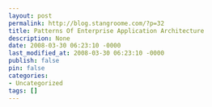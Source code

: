 ```yaml
---
layout: post
permalink: http://blog.stangroome.com/?p=32
title: Patterns Of Enterprise Application Architecture
description: None
date: 2008-03-30 06:23:10 -0000
last_modified_at: 2008-03-30 06:23:10 -0000
publish: false
pin: false
categories:
- Uncategorized
tags: []
---
```

<![CDATA[

I just finished reading [Martin Fowler's](http://martinfowler.com/) book, [P of EAA](http://www.amazon.com/gp/redirect.html?ie=UTF8&location=http%3A%2F%2Fwww.amazon.com%2FEnterprise-Application-Architecture-Addison-Wesley-Signature%2Fdp%2F0321127420%2F&tag=codeassa-20&linkCode=ur2&camp=1789&creative=9325)![](http://www.assoc-amazon.com/e/ir?t=codeassa-20&l=ur2&o=1). Fowler does a great job of presenting various ways to approach solving each given enterprise architecture problem in an object-oriented way and explains the circumstances that will suit each solution and where each solution starts to fall down. This is a welcome change from books and blogs that preach The One True Way.

As [Ayende](http://ayende.com/) has [blogged recently](http://ayende.com/Blog/archive/2008/03/15/Recommended-Books.aspx), the patterns described in the book made a lot of sense of code like that in the NHibernate framework and at the same time convinced him that there is no real reason to re-implement those patterns. While I agree that implementing all the required structures yourself is both a large task and a good reason to "buy" an existing system, learning to code something like this yourself can really help to improve your understanding.

Fowler also opened my eyes as to how various classes in the .NET Framework relate to these patterns, and therefore, what methods for interacting with such classes work well. One example, is how ADO.NET's DataSet compares to the [Unit Of Work](http://martinfowler.com/eaaCatalog/unitOfWork.html). Rather than having a DataSet fill from a database, then exist for the life of an application and commit back to the database at the end, instead the life of a DataSet should correspond closely to that of a particular business transaction.

The book also contains a good mix of both Java and C# examples, and highlights how, with different built-in tools in these two development environments, each of these languages implements a pattern with its own strengths. My only concern was that much of the discussion leaned toward web application scenarios. My preferred domain, smart client applications, have a different set of issues to solve but admittedly the book is about architecture patterns, not about smart client presentation patterns, so I can't complain.

I can recommend this book as a good read for anyone writing large business applications.

]]>
